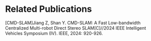 # Related Publications
[CMD-SLAM]Jiang Z, Shan Y. CMD-SLAM: A Fast Low-bandwidth Centralized Multi-robot Direct Stereo SLAM[C]//2024 IEEE Intelligent Vehicles Symposium (IV). IEEE, 2024: 920-926.
